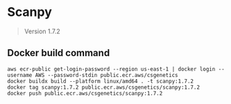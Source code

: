 # Scanpy 
> Version 1.7.2

## Docker build command

```
aws ecr-public get-login-password --region us-east-1 | docker login --username AWS --password-stdin public.ecr.aws/csgenetics
docker buildx build --platform linux/amd64 . -t scanpy:1.7.2
docker tag scanpy:1.7.2 public.ecr.aws/csgenetics/scanpy:1.7.2
docker push public.ecr.aws/csgenetics/scanpy:1.7.2
```